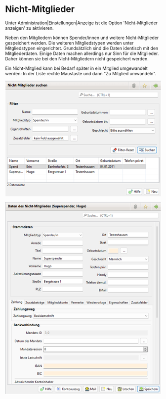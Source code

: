 # Nicht-Mitglieder

Unter Administration\|Einstellungen\|Anzeige ist die Option 'Nicht-Mitglieder anzeigen' zu aktivieren.

Neben den Mitgliedern können Spender/innen und weitere Nicht-Mitglieder gespeichert werden. Die weiteren Mitgliedstypen werden unter Mitgliedstypen eingerichtet. Grundsätzlich sind die Daten identisch mit den Mitgliederdaten. Einige Daten machen allerdings nur Sinn für die Mitglieder. Daher können sie bei den Nicht-Mitgliedern nicht gespeichert werden.

Ein Nicht-Mitglied kann bei Bedarf später in ein Mitglied umgewandelt werden: In der Liste rechte Maustaste und dann "Zu Mitglied umwandeln".

![](../assets/nichtmitgliedsuche.png)

![](../assets/nichtmitglieder.png)

